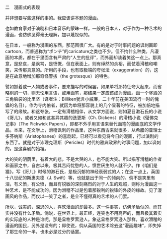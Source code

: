 二　漫画式的表现

  

并非想要写些这样的事的。我应该讲本题的漫画。

也如教育家对于演剧和日本音乐的蒙昧一样，一般的日本人，对于作为一种艺术的漫画，也仿佛见得毫无理解，加以蔑视似的。

在日本，一般称为漫画的东西，那范围很广大。有的是对于时事问题的讽刺画即cartoon，而普通称为“ポンチ”的caricature之类也不少。但不拘什么种类，凡漫画的本质，都在于里面含有严肃的“人生的批评”，而外面却装着笑这一点上。那真意，是悲哀，是讽骂，是愤慨，但在表面上，则有绰然的余裕，而仗着滑稽和嘲笑，来传那真意的。所用的手段，也有取极端的夸张法（exaggeration）的，这是在故意地增加那奇怪警拔（the grotesque）的特色。

譬如抓着或一人物或者事件，要来描写的时候罢，如果单将那特征夸大起来，而省略别的一切，则无论用言语，或用画笔，那结果一定应该成为漫画。画一个竖眉的三角脑袋的比里坚（译者注：Billiken犹言小威廉，二十年前在美国流行一时的傀儡的名目），作为寺内伯者，就因为单将那容貌上的几个显著的特征，被加倍地描写了的缘故。和这夸张，一定有滑稽相伴，从文学方面说，则如夏目漱石氏的小说《哥儿》，或者又如和这甚异其趣的迭更斯（Ch. Dickens）的滑稽小说《璧佛克记事》（The Pickwick Papers），即都不外乎用言语来替代画笔的漫画底的文学作品。本来，在文学上，滑稽讽刺的作品里，这种东西古来就很多，从希腊的亚理士多芬纳斯（Aristophanes）的喜剧起，已经可以看见将今日的漫画，行以演剧的东西了。就是对于沛理克理斯（Pericles）时代的雅典政界的时事问题，加以讽刺的，是这喜剧的始祖。

大的笑的阴荫里，有着大的悲。不是大哭的人，也不能大笑。所以描写滑稽的作者和画家之中，自古以来，极其苦闷忧愁的人，愤世厌生的人就不少。作《咱们是猫》，写《哥儿》时候的漱石氏，是极沉郁的神经衰弱式的人；在这一点上，英国十八世纪的斯惠夫德（J. Swift）等，也就是出于同一的倾向的。倘不是笑里有泪，有义愤，有公愤，而且有锐敏的深刻痛烈的对于人生的观照，则称为漫画这一种艺术，是不能成功的。因为滑稽不过是包着那锐利的锐锋的外皮的缘故。见了漫画风的作品，而仅以一笑了之者，是全不懂得真的艺术的人们罢。

所以，诚实的，深思的人，喜欢漫画的却最多。这一件事实，仿佛矛盾似的，而其实并没有什么矛盾。倘说，在世界上，最正经，连笑也不用高声的，而且极其着实的实际底的人种是谁呢，那是盎格罗索逊人。象这盎格罗索逊人那样，喜欢滑稽的漫画的国民，另外是没有的；即使说，倘从英国的艺术除去这“漫画趣味”，即失掉了那生命的一半，也未必是过分的话罢。